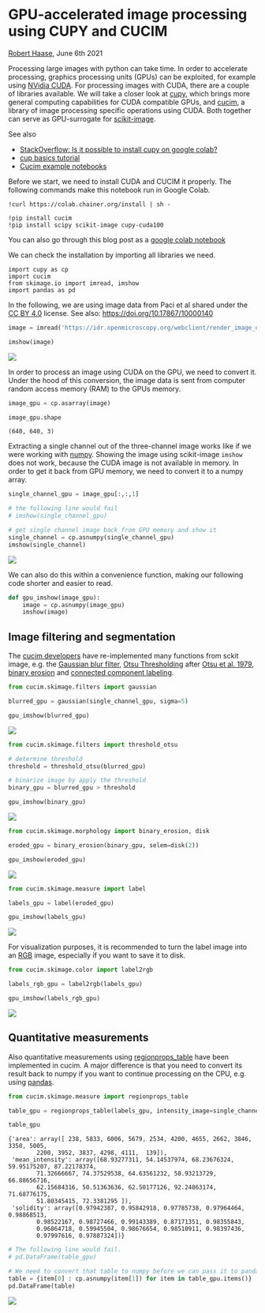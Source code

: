 # GPU-accelerated image processing using CUPY and CUCIM
[Robert Haase](https://biapol.github.io/blog/robert_haase), June 6th 2021

Processing large images with python can take time. In order to accelerate processing, graphics processing units (GPUs) can be exploited, for example using [NVidia CUDA](https://en.wikipedia.org/wiki/CUDA). For processing images with CUDA, there are a couple of libraries available. We will take a closer look at [cupy](https://cupy.dev/), which brings more general computing capabilities for CUDA compatible GPUs, and [cucim](https://github.com/rapidsai/cucim), a library of image processing specific operations using CUDA. Both together can serve as GPU-surrogate for [scikit-image](https://scikit-image.org/).

See also
* [StackOverflow: Is it possible to install cupy on google colab?](https://stackoverflow.com/questions/49135065/is-it-possible-to-install-cupy-on-google-colab)
* [cup basics tutorial](https://docs.cupy.dev/en/stable/user_guide/basic.html)
* [Cucim example notebooks](https://github.com/rapidsai/cucim/blob/branch-0.20/notebooks/Welcome.ipynb)

Before we start, we need to install CUDA and CUCIM it properly. The following commands make this notebook run in Google Colab.

```shell
!curl https://colab.chainer.org/install | sh -

!pip install cucim
!pip install scipy scikit-image cupy-cuda100
```

You can also go through this blog post as a [google colab notebook](https://colab.research.google.com/github/biapol/blog/blob/master/notebooks/cupy_cucim.ipynb)

We can check the installation by importing all libraries we need.
```
import cupy as cp
import cucim
from skimage.io import imread, imshow
import pandas as pd
```

In the following, we are using image data from Paci et al shared under  the [CC BY 4.0](https://creativecommons.org/licenses/by/4.0/) license. See also: https://doi.org/10.17867/10000140 

```python
image = imread('https://idr.openmicroscopy.org/webclient/render_image_download/9844418/?format=tif')

imshow(image)
```
![](images/cupy_cucim/cu1.png)

In order to process an image using CUDA on the GPU, we need to convert it. Under the hood of this conversion, the image data is sent from computer random access memory (RAM) to the GPUs memory.
```python
image_gpu = cp.asarray(image)

image_gpu.shape
```
```
(640, 640, 3)
```

Extracting a single channel out of the three-channel image works like if we were working with 
[numpy](https://numpy.org/). 
Showing the image using scikit-image `imshow` does not work, because the CUDA image is not available in memory.
In order to get it back from GPU memory, we need to convert it to a numpy array.
```python
single_channel_gpu = image_gpu[:,:,1]

# the following line would fail
# imshow(single_channel_gpu)

# get single channel image back from GPU memory and show it
single_channel = cp.asnumpy(single_channel_gpu)
imshow(single_channel)
```
![](images/cupy_cucim/cu2.png)

We can also do this within a convenience function, making our following code shorter and easier to read.
```python
def gpu_imshow(image_gpu):
    image = cp.asnumpy(image_gpu)
    imshow(image)
```

## Image filtering and segmentation

The [cucim developers](https://github.com/rapidsai/cucim/graphs/contributors) have re-implemented many functions from sckit image, 
e.g. the [Gaussian blur filter](https://docs.rapids.ai/api/cucim/stable/api.html#cucim.skimage.filters.gaussian), 
[Otsu Thresholding](https://docs.rapids.ai/api/cucim/stable/api.html#cucim.skimage.filters.threshold_otsu) 
after [Otsu et al. 1979](https://ieeexplore.ieee.org/document/4310076), 
[binary erosion](https://docs.rapids.ai/api/cucim/stable/api.html#cucim.skimage.morphology.binary_erosion) 
and [connected component labeling](https://docs.rapids.ai/api/cucim/stable/api.html#cucim.skimage.measure.label).

```python
from cucim.skimage.filters import gaussian

blurred_gpu = gaussian(single_channel_gpu, sigma=5)

gpu_imshow(blurred_gpu)
```

![](images/cupy_cucim/cu3.png)

```python
from cucim.skimage.filters import threshold_otsu

# determine threshold
threshold = threshold_otsu(blurred_gpu)

# binarize image by apply the threshold
binary_gpu = blurred_gpu > threshold

gpu_imshow(binary_gpu)
```

![](images/cupy_cucim/cu4.png)

```python
from cucim.skimage.morphology import binary_erosion, disk

eroded_gpu = binary_erosion(binary_gpu, selem=disk(2))

gpu_imshow(eroded_gpu)
```

![](images/cupy_cucim/cu5.png)

```python
from cucim.skimage.measure import label

labels_gpu = label(eroded_gpu)

gpu_imshow(labels_gpu)
```

![](images/cupy_cucim/cu6.png)


For visualization purposes, it is recommended to turn the label image into an 
[RGB](https://en.wikipedia.org/wiki/RGB_color_model) image, especially if you want to save it to disk.
```python
from cucim.skimage.color import label2rgb

labels_rgb_gpu = label2rgb(labels_gpu)

gpu_imshow(labels_rgb_gpu)
```

![](images/cupy_cucim/cu7.png)

## Quantitative measurements

Also quantitative measurements using [regionprops_table](https://docs.rapids.ai/api/cucim/stable/api.html#cucim.skimage.measure.regionprops_table) have been implemented in cucim. A major difference is that you need to convert its result back to numpy if you want to continue processing on the CPU, e.g. using [pandas](https://pandas.pydata.org/).

```python
from cucim.skimage.measure import regionprops_table 

table_gpu = regionprops_table(labels_gpu, intensity_image=single_channel_gpu, properties=('mean_intensity', 'area', 'solidity'))

table_gpu
```

```
{'area': array([ 238, 5833, 6006, 5679, 2534, 4200, 4655, 2662, 3846, 3350, 5005,
        2200, 3952, 3837, 4298, 4111,  139]),
 'mean_intensity': array([68.93277311, 54.14537974, 68.23676324, 59.95175207, 87.22178374,
        71.32666667, 74.37529538, 64.63561232, 58.93213729, 66.88656716,
        62.15684316, 50.51363636, 62.50177126, 92.24863174, 71.68776175,
        51.80345415, 72.3381295 ]),
 'solidity': array([0.97942387, 0.95842918, 0.97785738, 0.97964464, 0.98868513,
        0.98522167, 0.98727466, 0.99143389, 0.87171351, 0.98355843,
        0.96864718, 0.59945504, 0.98676654, 0.98510911, 0.98397436,
        0.97997616, 0.97887324])}
```

```python
# The following line would fail.
# pd.DataFrame(table_gpu)

# We need to convert that table to numpy before we can pass it to pandas.
table = {item[0] : cp.asnumpy(item[1]) for item in table_gpu.items()}
pd.DataFrame(table)
```
![](images/cupy_cucim/cu8.png)









